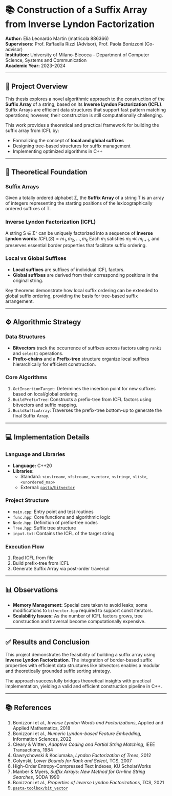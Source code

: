 
# 📚 Construction of a Suffix Array from Inverse Lyndon Factorization

**Author:** Elia Leonardo Martin (matricola 886366)  
**Supervisors:** Prof. Raffaella Rizzi (Advisor), Prof. Paola Bonizzoni (Co-advisor)  
**Institution:** University of Milano-Bicocca – Department of Computer Science, Systems and Communication  
**Academic Year:** 2023–2024

---

## 🧠 Project Overview

This thesis explores a novel algorithmic approach to the construction of the **Suffix Array** of a string, based on its **Inverse Lyndon Factorization (ICFL)**. Suffix Arrays are efficient data structures that support fast pattern matching operations; however, their construction is still computationally challenging.

This work provides a theoretical and practical framework for building the suffix array from ICFL by:
- Formalizing the concept of **local and global suffixes**
- Designing tree-based structures for suffix management
- Implementing optimized algorithms in C++

---

## 📖 Theoretical Foundation

### Suffix Arrays
Given a totally ordered alphabet Σ, the **Suffix Array** of a string T is an array of integers representing the starting positions of the lexicographically ordered suffixes of T.

### Inverse Lyndon Factorization (ICFL)
A string S ∈ Σ⁺ can be uniquely factorized into a sequence of **Inverse Lyndon words**:
$ICFL(S) = m_1, m_2, ..., m_k$
Each $m_i$ satisfies $m_i \ll m_{i+1}$, and preserves essential border properties that facilitate suffix ordering.

### Local vs Global Suffixes
- **Local suffixes** are suffixes of individual ICFL factors.
- **Global suffixes** are derived from their corresponding positions in the original string.

Key theorems demonstrate how local suffix ordering can be extended to global suffix ordering, providing the basis for tree-based suffix arrangement.

---

## ⚙️ Algorithmic Strategy

### Data Structures
- **Bitvectors** track the occurrence of suffixes across factors using `rank1` and `select1` operations.
- **Prefix-chains** and a **Prefix-tree** structure organize local suffixes hierarchically for efficient construction.

### Core Algorithms
1. `GetInsertionTarget`: Determines the insertion point for new suffixes based on local/global ordering.
2. `BuildPrefixTree`: Constructs a prefix-tree from ICFL factors using bitvectors and suffix mapping.
3. `BuildSuffixArray`: Traverses the prefix-tree bottom-up to generate the final Suffix Array.

---

## 💻 Implementation Details

### Language and Libraries
- **Language:** C++20
- **Libraries:**
  - Standard: `<iostream>`, `<fstream>`, `<vector>`, `<string>`, `<list>`, `<unordered_map>`
  - External: [`pasta/bitvector`](https://github.com/pasta-toolbox/bit_vector)

### Project Structure
- `main.cpp`: Entry point and test routines
- `func.hpp`: Core functions and algorithmic logic
- `Node.hpp`: Definition of prefix-tree nodes
- `Tree.hpp`: Suffix tree structure
- `input.txt`: Contains the ICFL of the target string

### Execution Flow
1. Read ICFL from file
2. Build prefix-tree from ICFL
3. Generate Suffix Array via post-order traversal

---

## 📊 Observations

- **Memory Management:** Special care taken to avoid leaks; some modifications to `bitvector.hpp` required to support const iterators.
- **Scalability Issues:** As the number of ICFL factors grows, tree construction and traversal become computationally expensive.

---

## ✅ Results and Conclusion

This project demonstrates the feasibility of building a suffix array using **Inverse Lyndon Factorization**. The integration of border-based suffix properties with efficient data structures like bitvectors enables a modular and theoretically grounded suffix sorting strategy.

The approach successfully bridges theoretical insights with practical implementation, yielding a valid and efficient construction pipeline in C++.

---

## 📚 References

1. Bonizzoni et al., *Inverse Lyndon Words and Factorizations*, Applied and Applied Mathematics, 2018  
2. Bonizzoni et al., *Numeric Lyndon-based Feature Embedding*, Information Sciences, 2022  
3. Cleary & Witten, *Adaptive Coding and Partial String Matching*, IEEE Transactions, 1984  
4. Gawrychowski & Kociumaka, *Lyndon Factorization of Trees*, 2012  
5. Golynski, *Lower Bounds for Rank and Select*, TCS, 2007  
6. High-Order Entropy-Compressed Text Indexes, KU ScholarWorks  
7. Manber & Myers, *Suffix Arrays: New Method for On-line String Searches*, SODA 1990  
8. Bonizzoni et al., *Properties of Inverse Lyndon Factorizations*, TCS, 2021  
9. [`pasta-toolbox/bit_vector`](https://github.com/pasta-toolbox/bit_vector)


